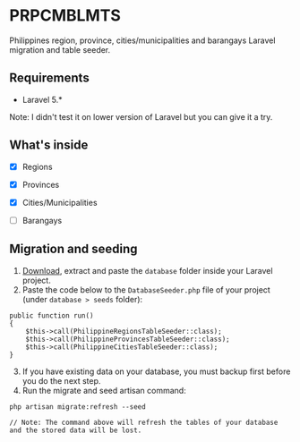 # PRPCMBLMTS
Philippines region, province, cities/municipalities and barangays Laravel migration and table seeder.

## Requirements
- Laravel 5.*

Note: I didn't test it on lower version of Laravel but you can give it a try.

## What's inside
- [x] Regions
- [x] Provinces
- [x] Cities/Municipalities
- [ ] Barangays


## Migration and seeding
1. [Download](https://github.com/woenel/prpcmblmts/archive/master.zip), extract and paste the `database` folder inside your Laravel project.
2. Paste the code below to the `DatabaseSeeder.php` file of your project (under `database > seeds` folder):
```
public function run()
{
    $this->call(PhilippineRegionsTableSeeder::class);
    $this->call(PhilippineProvincesTableSeeder::class);
    $this->call(PhilippineCitiesTableSeeder::class);
}
```
3. If you have existing data on your database, you must backup first before you do the next step.
4. Run the migrate and seed artisan command:
```
php artisan migrate:refresh --seed

// Note: The command above will refresh the tables of your database and the stored data will be lost.
```
